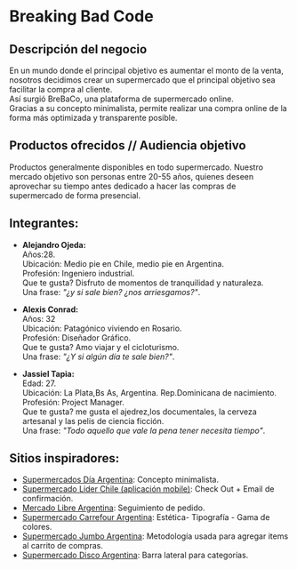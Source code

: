 # Breaking Bad Code

## Descripción del negocio

En un mundo donde el principal objetivo es aumentar el monto de la venta, nosotros decidimos crear un supermercado que el principal objetivo sea facilitar la compra al cliente.  
Así surgió BreBaCo, una plataforma de supermercado online.  
Gracias a su concepto minimalista, permite realizar una compra online de la forma más optimizada y transparente posible.

## Productos ofrecidos // Audiencia objetivo

Productos generalmente disponibles en todo supermercado. Nuestro mercado objetivo son personas entre 20-55 años, quienes deseen aprovechar su tiempo antes dedicado a hacer las compras de supermercado de forma presencial. 


## Integrantes:
* **Alejandro Ojeda:**  
Años:28.  
Ubicación: Medio pie en Chile, medio pie en Argentina.  
Profesión: Ingeniero industrial.  
Que te gusta? Disfruto de momentos de tranquilidad y naturaleza.  
Una frase: *"¿y si sale bien? ¿nos arriesgamos?"*.  

* **Alexis Conrad:**  
Años: 32  
Ubicación: Patagónico viviendo en Rosario.  
Profesión: Diseñador Gráfico.   
Que te gusta? Amo viajar y el cicloturismo.  
Una frase: *"¿Y si algún día te sale bien?"*.  

* **Jassiel Tapia:**  
Edad: 27.  
Ubicación: La Plata,Bs As, Argentina. Rep.Dominicana de nacimiento.  
Profesión: Project Manager.  
Que te gusta? me gusta el ajedrez,los documentales, la cerveza artesanal y las pelis de ciencia ficción.  
Una frase: *"Todo aquello que vale la pena tener necesita tiempo"*.  


## Sitios inspiradores:
* [Supermercados Día Argentina](https://www.supermercadosdia.com.ar/ "Supermercados Día"):
Concepto minimalista.  
* [Supermercado Lider Chile (aplicación mobile)](https://www.lider.cl/supermercado/ "Supermercado Lider"):
Check Out + Email de confirmación.
* [Mercado Libre Argentina](https://www.mercadolibre.com.ar/ "Mercado Libre"):
Seguimiento de pedido.
* [Supermercado Carrefour Argentina](https://www.carrefour.com.ar/supermercado-online "Supermercado Carrefour"):
Estética- Tipografía - Gama de colores.
* [Supermercado Jumbo Argentina](https://www.jumbo.com.ar/ "Supermercado Jumbo"):
Metodología usada para agregar items al carrito de compras.
* [Supermercado Disco Argentina](https://www.disco.com.ar/ "Supermercado Disco"):
Barra lateral para categorías.